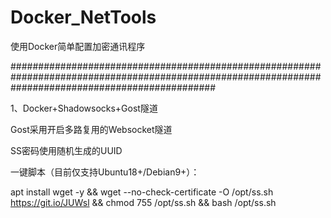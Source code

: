 # Docker_NetTools

使用Docker简单配置加密通讯程序

#####################################################################################################################################################

1、Docker+Shadowsocks+Gost隧道


Gost采用开启多路复用的Websocket隧道

SS密码使用随机生成的UUID

一键脚本（目前仅支持Ubuntu18+/Debian9+）：

apt install wget -y && wget --no-check-certificate -O /opt/ss.sh https://git.io/JUWsl && chmod 755 /opt/ss.sh && bash /opt/ss.sh
